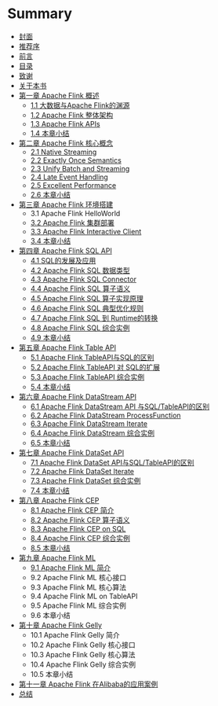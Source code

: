 # Summary

* [封面](README.md)
* [推荐序](chapter1.md)
* [前言](qian-yan.md)
* [目录](mu-lu.md)
* [致谢](zhi-xie.md)
* [关于本书](guan-yu-ben-shu.md)
* [第一章 Apache Flink 概述](di-yi-zhang-apache-flink-gai-shu.md)
  * [1.1 大数据与Apache Flink的渊源](di-yi-zhang-apache-flink-gai-shu/11-da-shu-ju-yu-apache-flink-de-yuan-yuan.md)
  * [1.2 Apache Flink 整体架构](di-yi-zhang-apache-flink-gai-shu/12-apache-flink-zheng-ti-jia-gou.md)
  * [1.3 Apache Flink APIs ](di-yi-zhang-apache-flink-gai-shu/13-apache-flink-apis.md)
  * [1.4 本章小结](di-yi-zhang-apache-flink-gai-shu/14-ben-zhang-xiao-jie.md)
* [第二章 Apache Flink 核心概念](di-er-zhang-apache-flink-he-xin-gai-nian.md)
  * [2.1 Native Streaming](di-er-zhang-apache-flink-he-xin-gai-nian/21-native-streaming.md)
  * [2.2 Exactly Once Semantics](di-er-zhang-apache-flink-he-xin-gai-nian/22-exactly-once-semantics.md)
  * [2.3 Unify Batch and Streaming](di-er-zhang-apache-flink-he-xin-gai-nian/23-unify-batch-and-streaming.md)
  * [2.4 Late Event Handling](di-er-zhang-apache-flink-he-xin-gai-nian/24-late-event-handling.md)
  * [2.5 Excellent Performance](di-er-zhang-apache-flink-he-xin-gai-nian/25-excellent-performance.md)
  * [2.6 本章小结](di-er-zhang-apache-flink-he-xin-gai-nian/26-ben-zhang-xiao-jie.md)
* [第三章 Apache Flink 环境搭建](di-san-zhang-apache-flink-huan-jing-da-jian.md)
  * 3.1 Apache Flink HelloWorld
  * [3.2 Apache Flink 集群部署](di-san-zhang-apache-flink-huan-jing-da-jian/32-apache-flink-ji-qun-bu-shu.md)
  * [3.3 Apache Flink Interactive Client](di-san-zhang-apache-flink-huan-jing-da-jian/33-apache-flink-interactive-client.md)
  * [3.4 本章小结](di-san-zhang-apache-flink-huan-jing-da-jian/34-ben-zhang-xiao-jie.md)
* [第四章 Apache Flink SQL API](di-si-zhang-apache-flink-sql-api.md)
  * [4.1 SQL的发展及应用](di-si-zhang-apache-flink-sql-api/41-sqlde-fa-zhan-ji-ying-yong.md)
  * [4.2 Apache Flink SQL 数据类型](di-si-zhang-apache-flink-sql-api/42-apache-flink-sql-shu-ju-lei-xing.md)
  * [4.3 Apache Flink SQL Connector](di-si-zhang-apache-flink-sql-api/43-apache-flink-sql-connector.md)
  * [4.4 Apache Flink SQL 算子语义](di-si-zhang-apache-flink-sql-api/44-apache-flink-sql-suan-zi-yu-yi.md)
  * [4.5 Apache Flink SQL 算子实现原理](di-si-zhang-apache-flink-sql-api/45-apache-flink-sql-suan-zi-shi-xian-yuan-li.md)
  * [4.6 Apache Flink SQL 典型优化规则](di-si-zhang-apache-flink-sql-api/46-apache-flink-sql-dian-xing-you-hua-gui-ze.md)
  * [4.7 Apache Flink SQL 到 Runtime的转换](di-si-zhang-apache-flink-sql-api/47-apache-flink-sql-dao-runtime-de-zhuan-huan.md)
  * [4.8 Apache Flink SQL 综合实例](di-si-zhang-apache-flink-sql-api/48-apache-flink-sql-zong-he-shi-li.md)
  * [4.9 本章小结](di-si-zhang-apache-flink-sql-api/49-ben-zhang-xiao-jie.md)
* [第五章 Apache Flink Table API](di-wu-zhang-apache-flink-table-api.md)
  * [5.1 Apache Flink TableAPI与SQL的区别](di-wu-zhang-apache-flink-table-api/51-apache-flink-tableapiyu-sql-de-qu-bie.md)
  * [5.2 Apache Flink TableAPI 对 SQL的扩展](di-wu-zhang-apache-flink-table-api/52-apache-flink-tableapi-dui-sql-de-kuo-zhan.md)
  * [5.3 Apache Flink TableAPI 综合实例](di-wu-zhang-apache-flink-table-api/53-apache-flink-tableapi-zong-he-shi-li.md)
  * [5.4 本章小结](di-wu-zhang-apache-flink-table-api/54-ben-zhang-xiao-jie.md)
* [第六章 Apache Flink DataStream API](di-liu-zhang-apache-flink-datastream-api.md)
  * [6.1 Apache Flink DataStream API 与SQL/TableAPI的区别](di-liu-zhang-apache-flink-datastream-api/61-apache-flink-datastream-api-yu-sql-tableapi-de-qu-bie.md)
  * [6.2 Apache Flink DataStream ProcessFunction](di-liu-zhang-apache-flink-datastream-api/62-apache-flink-datastream-processfunction.md)
  * [6.3 Apache Flink DataStream Iterate](di-liu-zhang-apache-flink-datastream-api/63-apache-flink-datastream-iterate.md)
  * [6.4 Apache Flink DataStream 综合实例](di-liu-zhang-apache-flink-datastream-api/64-apache-flink-datastream-zong-he-shi-li.md)
  * [6.5 本章小结](di-liu-zhang-apache-flink-datastream-api/65-ben-zhang-xiao-jie.md)
* [第七章 Apache Flink DataSet API](di-qi-zhang-apache-flink-dataset-api.md)
  * [7.1 Apache Flink DataSet API与SQL/TableAPI的区别](di-qi-zhang-apache-flink-dataset-api/71-apache-flink-dataset-apiyu-sql-tableapi-de-qu-bie.md)
  * [7.2 Apache Flink DataSet Iterate](di-qi-zhang-apache-flink-dataset-api/72-apache-flink-dataset-iterate.md)
  * [7.3 Apache Flink DataSet 综合实例](di-qi-zhang-apache-flink-dataset-api/73-apache-flink-dataset-zong-he-shi-li.md)
  * [7.4 本章小结](di-qi-zhang-apache-flink-dataset-api/74-ben-zhang-xiao-jie.md)
* [第八章 Apache Flink CEP](di-bazhang-apache-flink-cep.md)
  * [8.1 Apache Flink CEP 简介](di-bazhang-apache-flink-cep/81-apache-flink-cep-jian-jie.md)
  * [8.2 Apache Flink CEP 算子语义](di-bazhang-apache-flink-cep/82-apache-flink-cep-suan-zi-yu-yi.md)
  * [8.3 Apache Flink CEP on SQL](di-bazhang-apache-flink-cep/83-apache-flink-cep-on-sql.md)
  * [8.4 Apache Flink CEP 综合实例](di-bazhang-apache-flink-cep/84-apache-flink-cep-zong-he-shi-li.md)
  * [8.5 本章小结](di-bazhang-apache-flink-cep/85-ben-zhang-xiao-jie.md)
* [第九章 Apache Flink ML](di-bazhang-apache-flink-ml.md)
  * [9.1 Apache Flink ML 简介](di-bazhang-apache-flink-ml/91-apache-flink-ml-jian-jie.md)
  * 9.2 Apache Flink ML 核心接口
  * 9.3 Apache Flink ML 核心算法
  * 9.4 Apache Flink ML on TableAPI
  * 9.5 Apache Flink ML 综合实例
  * 9.6 本章小结
* [第十章 Apache Flink Gelly](di-shi-zhang-apacheflink-gelly.md)
  * 10.1 Apache Flink Gelly 简介
  * 10.2 Apache Flink Gelly 核心接口
  * 10.3 Apache Flink Gelly 核心算法
  * 10.4 Apache Flink Gelly 综合实例
  * 10.5 本章小结
* [第十一章 Apache Flink 在Alibaba的应用案例](di-shi-yi-zhang-apache-flink-zai-alibaba-de-ying-yong-an-li.md)
* [总结](zong-jie.md)

